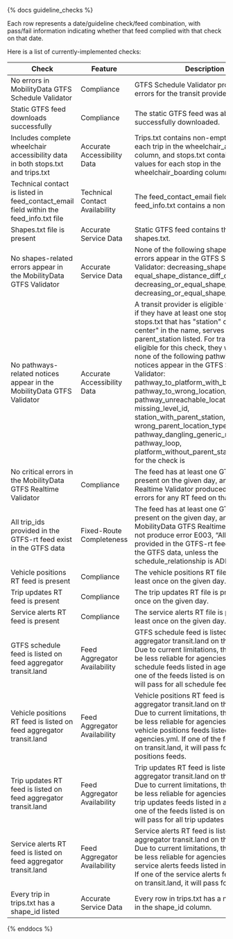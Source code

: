 {% docs guideline_checks %}


Each row represents a date/guideline check/feed combination, with pass/fail information indicating whether that feed complied with that check on that date.

Here is a list of currently-implemented checks:

| Check | Feature | Description |
| ------------------------------------ |---------|------------ |
| No errors in MobilityData GTFS Schedule Validator |Compliance |GTFS Schedule Validator produced no errors for the transit provider’s static feed. |
| Static GTFS feed downloads successfully | Compliance | The static GTFS feed was able to be successfully downloaded.|
|Includes complete wheelchair accessibility data in both stops.txt and trips.txt | Accurate Accessibility Data | Trips.txt contains non-empty values for each trip in the wheelchair_accessible column, and stops.txt contains non-empty values for each stop in the wheelchair_boarding column.|
|Technical contact is listed in feed_contact_email field within the feed_info.txt file | Technical Contact Availability | The feed_contact_email field in feed_info.txt contains a non-empty value.|
|Shapes.txt file is present | Accurate Service Data | Static GTFS feed contains the file shapes.txt. |
|No shapes-related errors appear in the MobilityData GTFS Validator | Accurate Service Data | None of the following shapes-related errors appear in the GTFS Schedule Validator: decreasing_shape_distance, equal_shape_distance_diff_coordinates, decreasing_or_equal_shape_distance, decreasing_or_equal_shape_distance |
| No pathways-related notices appear in the MobilityData GTFS Validator | Accurate Accessibility Data| A transit provider is eligible for this check if they have at least one stop listed in stops.txt that has "station" or "transit center" in the name, serves rail, or has a parent_station listed. For transit providers eligible for this check, they will pass if none of the following pathways-related notices appear in the GTFS Schedule Validator: pathway_to_platform_with_boarding_areas, pathway_to_wrong_location_type, pathway_unreachable_location, missing_level_id, station_with_parent_station, wrong_parent_location_type, pathway_dangling_generic_node, pathway_loop, platform_without_parent_station. Eligibility for the check is  |
|No critical errors in the MobilityData GTFS Realtime Validator | Compliance | The feed has at least one GTFS-RT file present on the given day, and GTFS Realtime Validator produced no critical errors for any RT feed on that day.|
|All trip_ids provided in the GTFS-rt feed exist in the GTFS data | Fixed-Route Completeness | The feed has at least one GTFS-RT file present on the given day, and the MobilityData GTFS Realtime Validator did not produce error E003, “All trip_ids provided in the GTFS-rt feed must exist in the GTFS data, unless the schedule_relationship is ADDED”.|
|Vehicle positions RT feed is present | Compliance | The vehicle positions RT file is present at least once on the given day.|
| Trip updates RT feed is present | Compliance | The trip updates RT file is present at least once on the given day.|
| Service alerts RT feed is present | Compliance | The service alerts RT file is present at least once on the given day.|
| GTFS schedule feed is listed on feed aggregator transit.land | Feed Aggregator Availability | GTFS schedule feed is listed on feed aggregator transit.land on the given day. Due to current limitations, this check will be less reliable for agencies with multiple schedule feeds listed in agencies.yml. If one of the feeds listed is on transit.land, it will pass for all schedule feeds. |
| Vehicle positions RT feed is listed on feed aggregator transit.land | Feed Aggregator Availability | Vehicle positions RT feed is listed on feed aggregator transit.land on the given day. Due to current limitations, this check will be less reliable for agencies with multiple vehicle positions feeds listed in agencies.yml. If one of the feeds listed is on transit.land, it will pass for all vehicle positions feeds. |
| Trip updates RT feed is listed on feed aggregator transit.land | Feed Aggregator Availability | Trip updates RT feed is listed on feed aggregator transit.land on the given day. Due to current limitations, this check will be less reliable for agencies with multiple trip updates feeds listed in agencies.yml. If one of the feeds listed is on transit.land, it will pass for all trip updates feeds. |
| Service alerts RT feed is listed on feed aggregator transit.land | Feed Aggregator Availability | Service alerts RT feed is listed on feed aggregator transit.land on the given day. Due to current limitations, this check will be less reliable for agencies with multiple service alerts feeds listed in agencies.yml. If one of the service alerts feeds listed is on transit.land, it will pass for all feeds. |
| Every trip in trips.txt has a shape_id listed | Accurate Service Data | Every row in trips.txt has a non-null value in the shape_id column. |
{% enddocs %}
